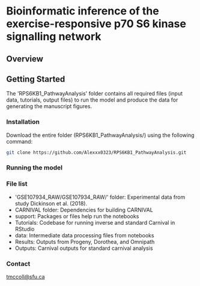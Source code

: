 # Bioinformatic inference of the exercise-responsive p70 S6 kinase signalling network

## Overview
## Getting Started
The 'RPS6KB1_PathwayAnalysis' folder contains all required files (input data, tutorials, output files) to run the model and produce the data for generating the manuscript figures.
### Installation
Download the entire folder (RPS6KB1_PathwayAnalysis/) using the following command: 
``` bash
git clone https://github.com/Alexxx0323/RPS6KB1_PathwayAnalysis.git
```
### Running the model
### File list

- 'GSE107934_RAW/GSE107934_RAW/' folder:
   Experimental data from study Dickinson et al. (2018).
- CARNIVAL folder:
   Dependencies for building CARNIVAL
- support:
   Packages or files help run the notebooks
- Tutorials:
   Codebase for running inverse and standard Carnival in RStudio
- data:
   Intermediate data processing files from notebooks
- Results:
   Outputs from Progeny, Dorothea, and Omnipath
- Outputs:
   Carnival outputs for standard carnival analysis

### Contact
tmccoll@sfu.ca


